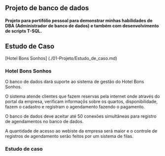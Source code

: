 ## Projeto de banco de dados

#### Projeto para portifólio pessoal para demonstrar minhas habilidades de DBA (Administrador de banco de dados) e também com desenvolvimento de scripts T-SQL.

## Estudo de Caso

[Hotel Bons Sonhos] (./01-Projeto/Estudo_de_caso.md)

### Hotel Bons Sonhos

O banco de dados dará suporte ao sistema de gestão do Hotel Bons Sonhos.

O sistema atende clientes que fazem reservas pela internet onde através do portal da empresa, verificam informaçõs sobre os quartos, disponibilidade, fazem o cadastro e registram o agendamento fazendo o pagamento.

O banco de dados deve aceitar até 50 conexões simultâneas para registro de agendamentos no banco de dados.

A quantidade de acesso ao webiste da empresa será maior e o controle de registros de agendamento serão feitos por um sistema de filas.

### Estudo de caso
